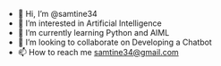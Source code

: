 - 👋 Hi, I’m @samtine34
- 👀 I’m interested in Artificial Intelligence
- 🌱 I’m currently learning Python and AIML
- 💞️ I’m looking to collaborate on Developing a Chatbot
- 📫 How to reach me samtine34@gmail.com

<!---
samtine34/samtine34 is a ✨ special ✨ repository because its `README.md` (this file) appears on your GitHub profile.
You can click the Preview link to take a look at your changes.
--->
